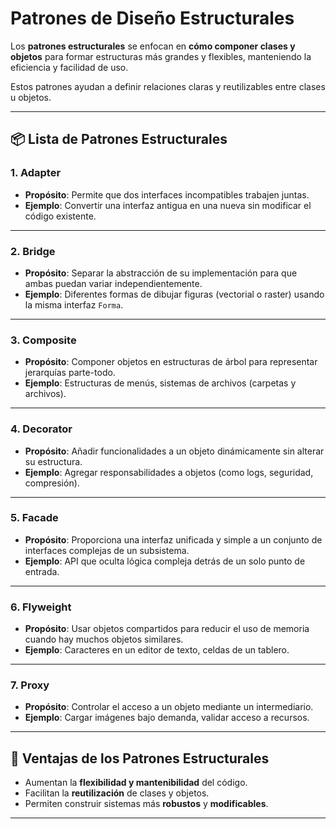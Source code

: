 # Patrones de Diseño Estructurales

Los **patrones estructurales** se enfocan en **cómo componer clases y objetos** para formar estructuras más grandes y flexibles, manteniendo la eficiencia y facilidad de uso.

Estos patrones ayudan a definir relaciones claras y reutilizables entre clases u objetos.

---

## 📦 Lista de Patrones Estructurales

### 1. Adapter
- **Propósito**: Permite que dos interfaces incompatibles trabajen juntas.
- **Ejemplo**: Convertir una interfaz antigua en una nueva sin modificar el código existente.

---

### 2. Bridge
- **Propósito**: Separar la abstracción de su implementación para que ambas puedan variar independientemente.
- **Ejemplo**: Diferentes formas de dibujar figuras (vectorial o raster) usando la misma interfaz `Forma`.

---

### 3. Composite
- **Propósito**: Componer objetos en estructuras de árbol para representar jerarquías parte-todo.
- **Ejemplo**: Estructuras de menús, sistemas de archivos (carpetas y archivos).

---

### 4. Decorator
- **Propósito**: Añadir funcionalidades a un objeto dinámicamente sin alterar su estructura.
- **Ejemplo**: Agregar responsabilidades a objetos (como logs, seguridad, compresión).

---

### 5. Facade
- **Propósito**: Proporciona una interfaz unificada y simple a un conjunto de interfaces complejas de un subsistema.
- **Ejemplo**: API que oculta lógica compleja detrás de un solo punto de entrada.

---

### 6. Flyweight
- **Propósito**: Usar objetos compartidos para reducir el uso de memoria cuando hay muchos objetos similares.
- **Ejemplo**: Caracteres en un editor de texto, celdas de un tablero.

---

### 7. Proxy
- **Propósito**: Controlar el acceso a un objeto mediante un intermediario.
- **Ejemplo**: Cargar imágenes bajo demanda, validar acceso a recursos.

---

## 🧠 Ventajas de los Patrones Estructurales

- Aumentan la **flexibilidad y mantenibilidad** del código.
- Facilitan la **reutilización** de clases y objetos.
- Permiten construir sistemas más **robustos** y **modificables**.

---
